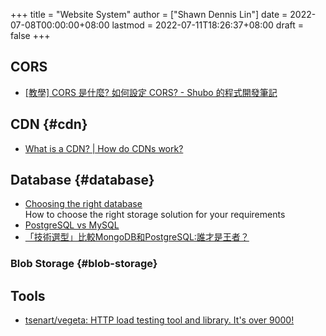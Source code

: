 +++
title = "Website System"
author = ["Shawn Dennis Lin"]
date = 2022-07-08T00:00:00+08:00
lastmod = 2022-07-11T18:26:37+08:00
draft = false
+++

## CORS

+ [[教學] CORS 是什麼? 如何設定 CORS? - Shubo 的程式開發筆記](https://shubo.io/what-is-cors/)

## CDN {#cdn}

-   [What is a CDN? | How do CDNs work?](https://www.cloudflare.com/learning/cdn/what-is-a-cdn/)

## Database {#database}

-   [Choosing the right database](https://towardsdatascience.com/choosing-the-right-database-in-a-system-design-interview-b8af9c6dc525)  
    How to choose the right storage solution for your requirements
-   [PostgreSQL vs MySQL](https://faq.postgresql.tw/postgresql-vs-mysql)
-   [「技術選型」比較MongoDB和PostgreSQL:誰才是王者？](https://read01.com/zh-tw/L2DnDLj.html#.YsvG2EhByFY)

### Blob Storage {#blob-storage}

## Tools

+ [tsenart/vegeta: HTTP load testing tool and library. It's over 9000!](https://github.com/tsenart/vegeta)